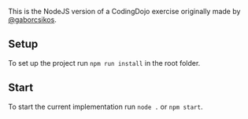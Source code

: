 
This is the NodeJS version of a CodingDojo exercise originally made by  [@gaborcsikos](https://github.com/GaborCsikos/CodingDojoFirst).

## Setup
To set up the project run `npm run install` in the root folder.

## Start
To start the current implementation run `node .` or `npm start`.

